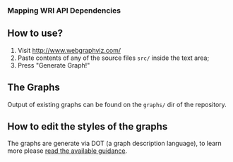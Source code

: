 ### Mapping WRI API Dependencies

## How to use?

1. Visit http://www.webgraphviz.com/
2. Paste contents of any of the source files `src/` inside the text area;
3. Press "Generate Graph!"

## The Graphs

Output of existing graphs can be found on the `graphs/` dir of the repository.


## How to edit the styles of the graphs

The graphs are generate via DOT (a graph description language), to learn more
please [read the available guidance](https://www.graphviz.org/pdf/dotguide.pdf).
